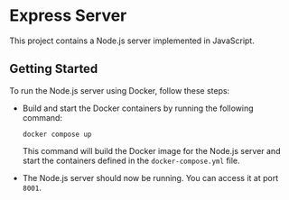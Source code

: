 # Express Server

This project contains a Node.js server implemented in JavaScript.

## Getting Started

To run the Node.js server using Docker, follow these steps:

- Build and start the Docker containers by running the following command:

  ```shell
  docker compose up
  ```

  This command will build the Docker image for the Node.js server and start the containers defined in the `docker-compose.yml` file.

- The Node.js server should now be running. You can access it at port `8001`.
